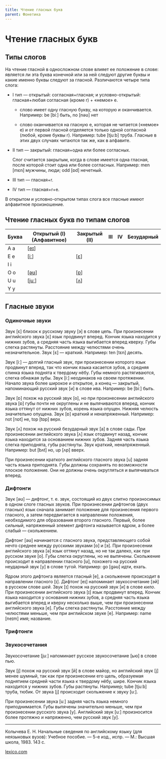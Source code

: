 ```yaml
---
title: Чтение гласных букв
parent: Фонетика
---
```


# Чтение гласных букв

## Типы слогов

На чтение гласной в односложном слове влияет ее положение в слове:
является ли эта буква конечной или за ней следуют другие буквы и какие
именно буквы следуют за гласной. Различаются четыре типа слога:

- I тип — открытый: согласная+гласная; и условно-открытый:
  гласная+любая согласная (кроме r) + «немое» e.

  - слово имеет одну гласную букву, на которую и
    оканчивается. Например: be [biː] быть, no [nəʊ] нет

  - слово оканчивается на гласную е, которая не читается («немое» е) и
    от первой гласной отделяется только одной согласной (любой, кроме
    буквы r). Например: tube [tjuːb] труба. Гласные в этих двух
    случаях читаются так же, как в алфавите.

- II тип — закрытый: гласная+одна или более согласных.

  Слог считается закрытым, когда в слове имеется одна гласная, после
  которой стоит одна или более согласных.  Например: men [mɛn]
  мужчины, люди; odd [ɒd] нечетный.

- III тип — гласная+r.

- IV тип — гласная+r+e.

В открытом и условно-открытом типах слога все гласные имеют алфавитное
произношение.

## Чтение гласных букв по типам слогов

| Буква | Открытый (I) (Алфавитное) | Закрытый (II) | III | IV | Безударный |
|-------|---------------------------|---------------|-----|----|------------|
| A a   | [[eɪ](#eɪ)]               |               |     |    |            |
| E e   | [[iː](#iː)]               | [[ɛ](#ɛ)]     |     |    |            |
| I i   |                           |               |     |    |            |
| O o   | [[əʊ](#əʊ)]               | [[ɒ](#ɒ)]     |     |    |            |
| U u   | [[juː](#juː)]             | [[ʌ](#ʌ)]     |     |    |            |
| Y y   |                           |               |     |    |            |

## Гласные звуки

### Одиночные звуки

<a name="ɛ"></a>

Звук [ɛ] близок к русскому звуку [э] в слове цепь. При произнесении
английского звука [ɛ] язык продвинут вперед.  Кончик языка находится у
нижних зубов, а средняя часть языка выгибается вперед кверху. Губы
слегка растянуты. Расстояние между челюстями очень
незначительное. Звук [ɛ] — краткий. Например: ten [tɛn] десять.

<a name="iː"></a>
Звук [iː] — долгий гласный звук, при произнесении которого язык
продвинут вперед, так что кончик языка касается зубов, а средняя
спинка языка поднята к твердому нёбу.  Губы немного растягиваются,
слегка обнажая зубы.  Звук [iː] неодинаков на своем протяжении.
Начало звука более широкое и открытое, а конец — закрытый,
напоминающий русский звук [и] в слове ива. Например: be [biː] быть.

<a name="ɒ"></a>
Звук [ɒ] похож на русский звук [о], но при произнесении английского
звука [ɒ] губы почти не округлены и не вылячиваются вперед, кончик
языка оттянут от нижних зубов, корень языка опущен.  Нижняя челюсть
значительно опущена. Звук [ɒ] краткий и ненапряженный.  Например: not
[nɒt] не, top [tɒp] вepx.

<a name="ʌ"></a>
Звук [ʌ] похож на русский безударный звук [а] в слове сады. При
произнесении английского звука [ʌ] язык отодвинут назад, кончик языка
находится за основанием нижних зубов. Задняя часть языка слегка
приподнята, губы растянуты. Звук краткий, ненапряженный. Например: but
[bʌt] но, up [ʌp] вверх.

<a name="u"></a>
При произнесении краткого английского гласного звука [u] задняя часть
языка приподнята.  Губы должны сохранять по возможности плоское
положение.  Они не должны очень округляться и выпячиваться вперед.

### Дифтонги

<a name="əʊ"></a>
Звук [əʊ] — дифтонг, т. е. звук, состоящий из двух слитно произносимых
в одном слоге гласных звуков.  При произнесении дифтонгов (двух
гласных) язык сначала занимает положение для произнесения первого
гласного, а затем передвигается в направлении положения, необходимого
для образования второго гласного. Первый, более сильный, напряженный
элемент дифтонга называется ядром, а более слабый — скольжением.

Дифтонг [əʊ] начинается с гласного звука, представляющего собой нечто
среднее между русскими звуками [o] и [э]. При произнесении английского
звука [ə] язык оттянут назад, но не так далеко, как при русском звуке
[о]. Губы слегка округлены, но не выпячены. Скольжение происходит в
направлении гласного [ʊ], похожего на русский неударный звук [у] в
слове тугой. Например: go [ɡəʊ] идти, ехать.

<a name="eɪ"></a>
Ядром этого дифтонга является гласный [e], а скольжение происходит в
направлении гласного [ɪ].  Дифтонг [eɪ] напоминает звукосочетание [эй]
в русском слове *шей*. Звук [ɪ] похож на русский звук [и] в слове
*кило*.  При произнесении английского звука [ɪ] язык продвинут вперед.
Кончик языка находится у основания нижних зубов, а средняя часть языка
выгибается вперед и кверху несколько выше, чем при произнесенни
английского звука [e].  Губы слегка растянуты.  Расстояние между
челюстями меньше, чем при английском звуке [e].  Например: name [neɪm]
имя; название.


### Трифтонги

### Звукосочетания

<a name="juː"></a>
Звукосочетание [juː] напоминает русское звукосочетание [ью] в слове
пью.

Звук [j] похож на русский звук [й] в слове майор, но английский звук
[j] менее шумный, так как при произнесении его щель, образуемая
поднятием средней части языка к твердому нёбу, шире.  Кончик языка
находится у нижних зубов. Губы растянуты. Например; tube [tjuːb]
труба, тюбик. От звука [j] происходит скольжение к звуку [uː].

При произнесении звука [uː] задняя часть языка немного приподнимается.
Губы выпячены значительно меньше, чем при произнесении русского звука
[у]. Английский звук [uː] произносится более протяжно и напряженно,
чем русский звук [у].

---

Колычева Е. Н.  Начальные сведения по английскому языку (для
неязыковых вузов): Учебное пособие. — 5-е изд., испр. — М.: Высшая
школа, 1983. 143 с.

[lexico.com](https://www.lexico.com/)
